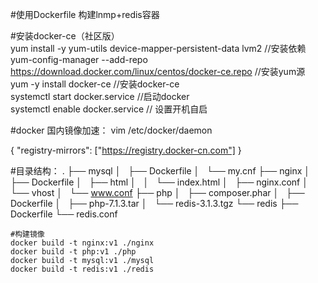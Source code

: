 #使用Dockerfile 构建lnmp+redis容器

#安装docker-ce（社区版）<br> 
  yum install -y yum-utils device-mapper-persistent-data lvm2    //安装依赖 <br> 
  yum-config-manager  --add-repo https://download.docker.com/linux/centos/docker-ce.repo  //安装yum源 <br> 
  yum -y install docker-ce    //安装docker-ce  <br> 
  systemctl start docker.service   //启动docker <br> 
  systemctl enable docker.service    // 设置开机自启 <br> 

  #docker 国内镜像加速：
vim /etc/docker/daemon  

{
  "registry-mirrors": ["https://registry.docker-cn.com"]
}


#目录结构：
.
├── mysql
│   ├── Dockerfile
│   └── my.cnf
├── nginx
│   ├── Dockerfile
│   ├── html
│   │   └── index.html
│   ├── nginx.conf
│   └── vhost
│       └── www.conf
├── php
│   ├── composer.phar
│   ├── Dockerfile
│   ├── php-7.1.3.tar
│   └── redis-3.1.3.tgz
└── redis
    ├── Dockerfile
    └── redis.conf
	
	#构建镜像
	docker build -t nginx:v1 ./nginx
	docker build -t php:v1 ./php	
	docker build -t mysql:v1 ./mysql
	docker build -t redis:v1 ./redis
	
	
	
	
	
	
	
	
	
	
	
	
	
	
	
	
